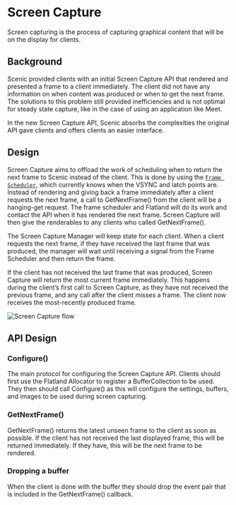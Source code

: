 # Screen Capture

Screen capturing is the process of capturing graphical content that will be on the display for
clients.

## Background

Scenic provided clients with an initial Screen Capture API that rendered and presented a frame to a
client immediately. The client did not have any information on when content was produced or when to
get the next frame. The solutions to this problem still provided inefficiencies and is not optimal
for steady state capture, like in the case of using an application like Meet.

In the new Screen Capture API, Scenic absorbs the complexities the original API gave clients and
offers clients an easier interface.

## Design

Screen Capture aims to offload the work of scheduling when to return the next frame to Scenic
instead of the client. This is done by using the
[`Frame Scheduler`](../frame_scheduling.md), which currently knows when
the VSYNC and latch points are. Instead of rendering and giving back a frame immediately after a
client requests the next frame, a call to GetNextFrame() from the client will be a hanging-get request.
The frame scheduler and Flatland will do its work and contact the API when it has rendered the
next frame. Screen Capture will then give the renderables to any clients who called GetNextFrame().

The Screen Capture Manager will keep state for each client. When a client requests the next frame,
if they have received the last frame that was produced, the manager will wait until receiving a
signal from the Frame Scheduler and then return the frame.

If the client has not received the last frame that was produced, Screen Capture will return the
most current frame immediately. This happens during the client’s first call to Screen Capture, as
they have not received the previous frame, and any call after the client misses a frame. The client
now receives the most-recently produced frame.

![Screen Capture flow](images/screen-capture-flow.png)

## API Design

### Configure()
The main protocol for configuring the Screen Capture API. Clients should first use the Flatland
Allocator to register a BufferCollection to be used. They then should call Configure() as this will
configure the settings, buffers, and images to be used during screen capturing.

### GetNextFrame()
GetNextFrame() returns the latest unseen frame to the client as soon as possible. If the client has 
not received the last displayed frame, this will be returned immediately. If they have, this will 
be the next frame to be rendered.

### Dropping a buffer
When the client is done with the buffer they should drop the event pair that is included in the
GetNextFrame() callback.
